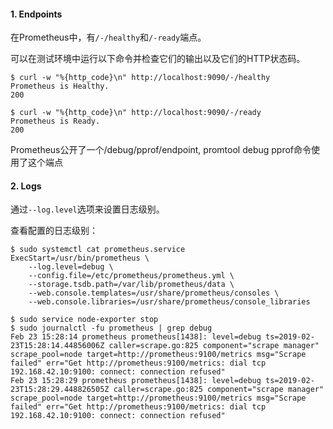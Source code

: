 #### 1. Endpoints

在Prometheus中，有`/-/healthy`和`/-ready`端点。


可以在测试环境中运行以下命令并检查它们的输出以及它们的HTTP状态码。

```
$ curl -w "%{http_code}\n" http://localhost:9090/-/healthy
Prometheus is Healthy.
200

$ curl -w "%{http_code}\n" http://localhost:9090/-/ready
Prometheus is Ready.
200
```

Prometheus公开了一个/debug/pprof/endpoint, promtool debug pprof命令使用了这个端点


#### 2. Logs
通过`--log.level`选项来设置日志级别。

查看配置的日志级别：
```
$ sudo systemctl cat prometheus.service
ExecStart=/usr/bin/prometheus \
    --log.level=debug \
    --config.file=/etc/prometheus/prometheus.yml \
    --storage.tsdb.path=/var/lib/prometheus/data \
    --web.console.templates=/usr/share/prometheus/consoles \
    --web.console.libraries=/usr/share/prometheus/console_libraries
```

```
$ sudo service node-exporter stop
$ sudo journalctl -fu prometheus | grep debug
Feb 23 15:28:14 prometheus prometheus[1438]: level=debug ts=2019-02-23T15:28:14.44856006Z caller=scrape.go:825 component="scrape manager" scrape_pool=node target=http://prometheus:9100/metrics msg="Scrape failed" err="Get http://prometheus:9100/metrics: dial tcp 192.168.42.10:9100: connect: connection refused"
Feb 23 15:28:29 prometheus prometheus[1438]: level=debug ts=2019-02-23T15:28:29.448826505Z caller=scrape.go:825 component="scrape manager" scrape_pool=node target=http://prometheus:9100/metrics msg="Scrape failed" err="Get http://prometheus:9100/metrics: dial tcp 192.168.42.10:9100: connect: connection refused"
```
